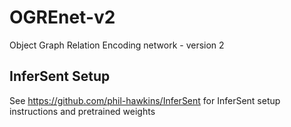 # OGREnet-v2
Object Graph Relation Encoding network - version 2

## InferSent Setup

See https://github.com/phil-hawkins/InferSent for InferSent setup instructions and pretrained weights